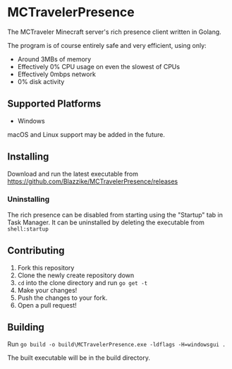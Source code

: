 # MCTravelerPresence
The MCTraveler Minecraft server's rich presence client written in Golang.

The program is of course entirely safe and very efficient, using only:
 - Around 3MBs of memory
 - Effectively 0% CPU usage on even the slowest of CPUs
 - Effectively 0mbps network
 - 0% disk activity

## Supported Platforms
- Windows

macOS and Linux support may be added in the future.

## Installing
Download and run the latest executable from https://github.com/Blazzike/MCTravelerPresence/releases

### Uninstalling
The rich presence can be disabled from starting using the "Startup" tab in Task Manager. It can be uninstalled by deleting the executable from `shell:startup`

## Contributing
1. Fork this repository
2. Clone the newly create repository down
3. `cd` into the clone directory and run `go get -t`
4. Make your changes!
5. Push the changes to your fork.
6. Open a pull request!

## Building
Run `go build -o build\MCTravelerPresence.exe -ldflags -H=windowsgui .`

The built executable will be in the build directory.